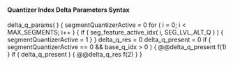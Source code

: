 #### Quantizer Index Delta Parameters Syntax

<div class="syntax">
delta_q_params( ) {
    segmentQuantizerActive = 0
    for ( i = 0; i < MAX_SEGMENTS; i++ ) {
        if ( seg_feature_active_idx( i, SEG_LVL_ALT_Q ) ) {
            segmentQuantizerActive = 1
        }
    }
    delta_q_res = 0
    delta_q_present = 0
    if ( segmentQuantizerActive == 0 && base_q_idx > 0 ) {
        @@delta_q_present                                               f(1)
    }
    if ( delta_q_present ) {
        @@delta_q_res                                                   f(2)
    }
}
</div>
